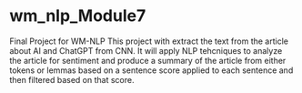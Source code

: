 # wm_nlp_Module7
Final Project for WM-NLP
This project with extract the text from the article about AI and ChatGPT from CNN. It will apply NLP tehcniques to analyze the article for sentiment and produce a summary of the article from either tokens or lemmas based on a sentence score applied to each sentence and then filtered based on that score. 
